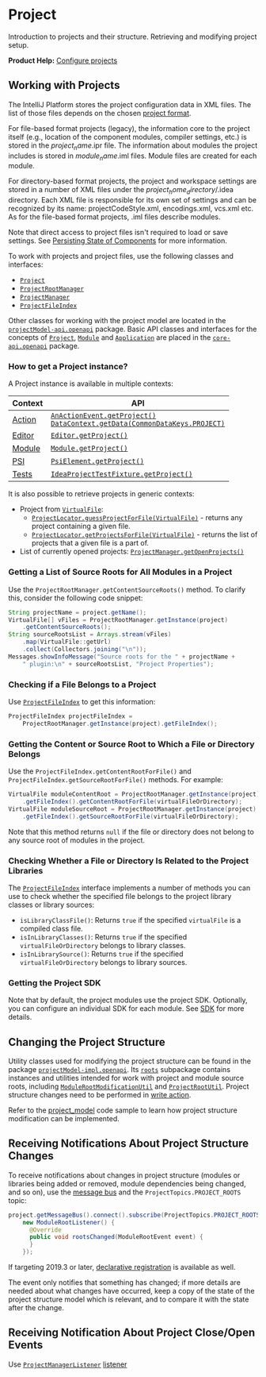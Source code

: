 <!-- Copyright 2000-2023 JetBrains s.r.o. and contributors. Use of this source code is governed by the Apache 2.0 license. -->

# Project

<link-summary>Introduction to projects and their structure. Retrieving and modifying project setup.</link-summary>

<tldr>

**Product Help:** [Configure projects](https://www.jetbrains.com/help/idea/working-with-projects.html)

</tldr>

## Working with Projects

The IntelliJ Platform stores the project configuration data in XML files.
The list of those files depends on the chosen [project format](https://www.jetbrains.com/help/idea/creating-and-managing-projects.html#project-formats).

For file-based format projects (legacy), the information core to the project itself (e.g., location of the component modules, compiler settings, etc.) is stored in the <path>$project_name$.ipr</path> file.
The information about modules the project includes is stored in <path>$module_name$.iml</path> files.
Module files are created for each module.

For directory-based format projects, the project and workspace settings are stored in a number of XML files under the <path>$project_home_directory$/.idea</path> directory.
Each XML file is responsible for its own set of settings and can be recognized by its name: <path>projectCodeStyle.xml</path>, <path>encodings.xml</path>, <path>vcs.xml</path> etc.
As for the file-based format projects, <path>.iml</path> files describe modules.

Note that direct access to project files isn't required to load or save settings.
See [Persisting State of Components](persisting_state_of_components.md) for more information.

To work with projects and project files, use the following classes and interfaces:
* [`Project`](%gh-ic%/platform/core-api/src/com/intellij/openapi/project/Project.java)
* [`ProjectRootManager`](%gh-ic%/platform/projectModel-api/src/com/intellij/openapi/roots/ProjectRootManager.java)
* [`ProjectManager`](%gh-ic%/platform/projectModel-api/src/com/intellij/openapi/project/ProjectManager.java)
* [`ProjectFileIndex`](%gh-ic%/platform/projectModel-api/src/com/intellij/openapi/roots/ProjectFileIndex.java)

Other classes for working with the project model are located in the [`projectModel-api.openapi`](%gh-ic%/platform/projectModel-api/src/com/intellij/openapi) package.
Basic API classes and interfaces for the concepts of [`Project`](%gh-ic%/platform/core-api/src/com/intellij/openapi/project/Project.java), [`Module`](%gh-ic%/platform/core-api/src/com/intellij/openapi/module/Module.java) and [`Application`](%gh-ic%/platform/core-api/src/com/intellij/openapi/application/Application.java)  are placed in the [`core-api.openapi`](%gh-ic%/platform/core-api/src/com/intellij/openapi) package.

### How to get a Project instance?

A Project instance is available in multiple contexts:

| Context                          | API                                                                                                                                                                                                                                             |
|----------------------------------|-------------------------------------------------------------------------------------------------------------------------------------------------------------------------------------------------------------------------------------------------|
| [Action](basic_action_system.md) | [`AnActionEvent.getProject()`](%gh-ic%/platform/editor-ui-api/src/com/intellij/openapi/actionSystem/AnActionEvent.java)<br/>[`DataContext.getData(CommonDataKeys.PROJECT)`](%gh-ic%/platform/core-ui/src/openapi/actionSystem/DataContext.java) |
| [Editor](editor_basics.md)       | [`Editor.getProject()`](%gh-ic%/platform/editor-ui-api/src/com/intellij/openapi/editor/Editor.java)                                                                                                                                             |
| [Module](module.md)              | [`Module.getProject()`](%gh-ic%/platform/core-api/src/com/intellij/openapi/module/Module.java)                                                                                                                                                  |
| [PSI](psi.md)                    | [`PsiElement.getProject()`](%gh-ic%/platform/core-api/src/com/intellij/psi/PsiElement.java)                                                                                                                                                     |
| [Tests](testing_plugins.md)      | [`IdeaProjectTestFixture.getProject()`](%gh-ic%/platform/testFramework/src/com/intellij/testFramework/fixtures/IdeaProjectTestFixture.java)                                                                                                     |

It is also possible to retrieve projects in generic contexts:
* Project from [`VirtualFile`](virtual_file.md):
  * [`ProjectLocator.guessProjectForFile(VirtualFile)`](%gh-ic%/platform/projectModel-api/src/com/intellij/openapi/project/ProjectLocator.java) - returns any project containing a given file.
  * [`ProjectLocator.getProjectsForFile(VirtualFile)`](%gh-ic%/platform/projectModel-api/src/com/intellij/openapi/project/ProjectLocator.java) - returns the list of projects that a given file is a part of.
* List of currently opened projects: [`ProjectManager.getOpenProjects()`](%gh-ic%/platform/projectModel-api/src/com/intellij/openapi/project/ProjectManager.java)

### Getting a List of Source Roots for All Modules in a Project

Use the `ProjectRootManager.getContentSourceRoots()` method.
To clarify this, consider the following code snippet:

```java
String projectName = project.getName();
VirtualFile[] vFiles = ProjectRootManager.getInstance(project)
    .getContentSourceRoots();
String sourceRootsList = Arrays.stream(vFiles)
    .map(VirtualFile::getUrl)
    .collect(Collectors.joining("\n"));
Messages.showInfoMessage("Source roots for the " + projectName +
    " plugin:\n" + sourceRootsList, "Project Properties");
```

### Checking if a File Belongs to a Project

Use [`ProjectFileIndex`](%gh-ic%/platform/projectModel-api/src/com/intellij/openapi/roots/ProjectFileIndex.java) to get this information:

```java
ProjectFileIndex projectFileIndex =
    ProjectRootManager.getInstance(project).getFileIndex();
```

### Getting the Content or Source Root to Which a File or Directory Belongs

Use the `ProjectFileIndex.getContentRootForFile()` and `ProjectFileIndex.getSourceRootForFile()` methods.
For example:

```java
VirtualFile moduleContentRoot = ProjectRootManager.getInstance(project)
    .getFileIndex().getContentRootForFile(virtualFileOrDirectory);
VirtualFile moduleSourceRoot = ProjectRootManager.getInstance(project)
    .getFileIndex().getSourceRootForFile(virtualFileOrDirectory);
```

Note that this method returns `null` if the file or directory does not belong to any source root of modules in the project.

### Checking Whether a File or Directory Is Related to the Project Libraries

The [`ProjectFileIndex`](%gh-ic%/platform/projectModel-api/src/com/intellij/openapi/roots/ProjectFileIndex.java) interface implements a number of methods you can use to check whether the specified file belongs to the project library classes or library sources:
* `isLibraryClassFile()`: Returns `true` if the specified `virtualFile` is a compiled class file.
* `isInLibraryClasses()`: Returns `true` if the specified `virtualFileOrDirectory` belongs to library classes.
* `isInLibrarySource()`: Returns `true` if the specified `virtualFileOrDirectory` belongs to library sources.

### Getting the Project SDK

Note that by default, the project modules use the project SDK.
Optionally, you can configure an individual SDK for each module.
See [SDK](sdk.md) for more details.

## Changing the Project Structure

Utility classes used for modifying the project structure can be found in the package [`projectModel-impl.openapi`](%gh-ic%/platform/projectModel-impl/src/com/intellij/openapi).
Its [`roots`](%gh-ic%/platform/projectModel-impl/src/com/intellij/openapi/roots) subpackage contains instances and utilities intended for work with project and module source roots, including [`ModuleRootModificationUtil`](%gh-ic%/platform/projectModel-api/src/com/intellij/openapi/roots/ModuleRootModificationUtil.java) and [`ProjectRootUtil`](%gh-ic%/platform/projectModel-impl/src/com/intellij/openapi/projectRoots/impl/ProjectRootUtil.java).
Project structure changes need to be performed in [write action](general_threading_rules.md#read-write-lock).

Refer to the [project_model](%gh-sdk-samples%/project_model/src/main/java/org/intellij/sdk/project/model/ModificationAction.java) code sample to learn how project structure modification can be implemented.

## Receiving Notifications About Project Structure Changes

To receive notifications about changes in project structure (modules or libraries being added or removed, module dependencies being changed, and so on), use the [message bus](messaging_infrastructure.md) and the `ProjectTopics.PROJECT_ROOTS` topic:

```java
project.getMessageBus().connect().subscribe(ProjectTopics.PROJECT_ROOTS,
    new ModuleRootListener() {
      @Override
      public void rootsChanged(ModuleRootEvent event) {
      }
    });
```

If targeting 2019.3 or later, [declarative registration](plugin_listeners.md) is available as well.

The event only notifies that something has changed; if more details are needed about what changes have occurred, keep a copy of the state of the project structure model which is relevant, and to compare it with the state after the change.

## Receiving Notification About Project Close/Open Events

Use [`ProjectManagerListener`](%gh-ic%/platform/projectModel-api/src/com/intellij/openapi/project/ProjectManagerListener.java) [listener](plugin_listeners.md)

